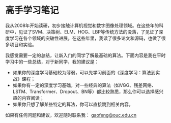 # 高手学习笔记

我从2008年开始读研，初步接触计算机视觉和数字图像处理领域。在这些年的科研中，见证了SVM、决策树、ELM、HOG、LBP等传统方法的没落，了见证了深度学习在各个领域的突破性进展。在这些年里，我读了很多论文和源码，也做了很多项目和实验。

我感觉需要一定的总结，让新入门的同学了解最基础的算法。下面内容是我在平时学习中的一些总结，对于新同学，我的建议是：

* 如果你的深度学习基础较为薄弱，可以先学习前面的《深度学习：算法到实战》课程；
* &#x20;如果你有一定的深度学习基础，对一些经典的算法（如VGG、残差网络、LSTM、Transformer、Dropout、BN等）都比较熟悉，那么你可以选择感兴趣的内容阅读；
* 如果你只想了解某些特定的算法，你可以直接跳到相关内容。

如果有任何问题和建议，欢迎随时联系我： gaofeng@ouc.edu.cn

